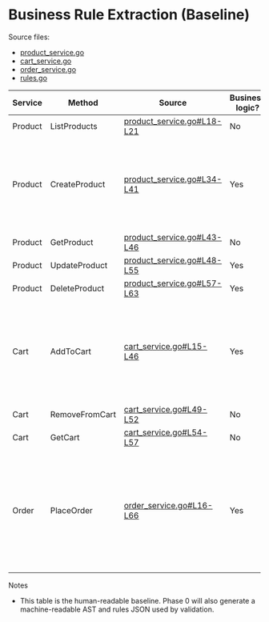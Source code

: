 # Business Rule Extraction (Baseline)

Source files:
- [product_service.go](file:///Users/isurufonseka/grab/example-ecom-go-api/internal/services/product_service.go)
- [cart_service.go](file:///Users/isurufonseka/grab/example-ecom-go-api/internal/services/cart_service.go)
- [order_service.go](file:///Users/isurufonseka/grab/example-ecom-go-api/internal/services/order_service.go)
- [rules.go](file:///Users/isurufonseka/grab/example-ecom-go-api/internal/services/rules.go)

| Service | Method | Source | Business logic? | Rules to preserve |
|---|---|---|---|---|
| Product | ListProducts | [product_service.go#L18-L21](file:///Users/isurufonseka/grab/example-ecom-go-api/internal/services/product_service.go#L18-L21) | No | — |
| Product | CreateProduct | [product_service.go#L34-L41](file:///Users/isurufonseka/grab/example-ecom-go-api/internal/services/product_service.go#L34-L41) | Yes | validateProductInput applies: title trimmed non-empty ≤200; author trimmed non-empty; description ≤2000; price 0.01–10000; stock 0–10000 ([product_service.go#L23-L31](file:///Users/isurufonseka/grab/example-ecom-go-api/internal/services/product_service.go#L23-L31)) |
| Product | GetProduct | [product_service.go#L43-L46](file:///Users/isurufonseka/grab/example-ecom-go-api/internal/services/product_service.go#L43-L46) | No | — |
| Product | UpdateProduct | [product_service.go#L48-L55](file:///Users/isurufonseka/grab/example-ecom-go-api/internal/services/product_service.go#L48-L55) | Yes | Same as CreateProduct validateProductInput |
| Product | DeleteProduct | [product_service.go#L57-L63](file:///Users/isurufonseka/grab/example-ecom-go-api/internal/services/product_service.go#L57-L63) | Yes | Block delete if product appears in any cart |
| Cart | AddToCart | [cart_service.go#L15-L46](file:///Users/isurufonseka/grab/example-ecom-go-api/internal/services/cart_service.go#L15-L46) | Yes | - Product not discontinued. - Max distinct items ≤3. - Per-line max ≤5. - If stock<3 then per-user max 1. - Requested qty ≤ stock. - Max total items in cart ≤10. - Cart risk total after add ≤5000. Thresholds in [rules.go#L3-L12](file:///Users/isurufonseka/grab/example-ecom-go-api/internal/services/rules.go#L3-L12). |
| Cart | RemoveFromCart | [cart_service.go#L49-L52](file:///Users/isurufonseka/grab/example-ecom-go-api/internal/services/cart_service.go#L49-L52) | No | — |
| Cart | GetCart | [cart_service.go#L54-L57](file:///Users/isurufonseka/grab/example-ecom-go-api/internal/services/cart_service.go#L54-L57) | No | — |
| Order | PlaceOrder | [order_service.go#L16-L66](file:///Users/isurufonseka/grab/example-ecom-go-api/internal/services/order_service.go#L16-L66) | Yes | - Duplicate order window 5s. - Cart not empty. - Special items: not mixed; qty must be 1. - Price drift: unit price must equal current. - Stock availability. - Total ≥5. - Daily user spend cap ≤10000. - If total>3000, status PENDING_REVIEW. Thresholds in [rules.go#L3-L12](file:///Users/isurufonseka/grab/example-ecom-go-api/internal/services/rules.go#L3-L12). |

Notes
- This table is the human-readable baseline. Phase 0 will also generate a machine-readable AST and rules JSON used by validation.
